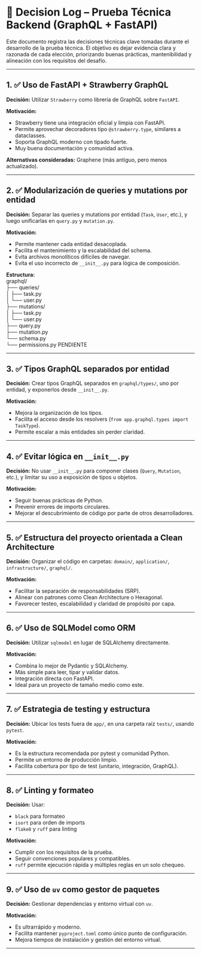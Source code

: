 # 🧠 Decision Log – Prueba Técnica Backend (GraphQL + FastAPI)

Este documento registra las decisiones técnicas clave tomadas durante el desarrollo de la prueba técnica. El objetivo es dejar evidencia clara y razonada de cada elección, priorizando buenas prácticas, mantenibilidad y alineación con los requisitos del desafío.

---

## 1. ✅ Uso de FastAPI + Strawberry GraphQL

**Decisión:** Utilizar `Strawberry` como librería de GraphQL sobre `FastAPI`.

**Motivación:**
- Strawberry tiene una integración oficial y limpia con FastAPI.
- Permite aprovechar decoradores tipo `@strawberry.type`, similares a dataclasses.
- Soporta GraphQL moderno con tipado fuerte.
- Muy buena documentación y comunidad activa.

**Alternativas consideradas:** Graphene (más antiguo, pero menos actualizado).

---

## 2. ✅ Modularización de queries y mutations por entidad

**Decisión:** Separar las queries y mutations por entidad (`Task`, `User`, etc.), y luego unificarlas en `query.py` y `mutation.py`.

**Motivación:**
- Permite mantener cada entidad desacoplada.
- Facilita el mantenimiento y la escalabilidad del schema.
- Evita archivos monolíticos difíciles de navegar.
- Evita el uso incorrecto de `__init__.py` para lógica de composición.

**Estructura:**
<br>graphql/
<br>├── queries/
<br>│ ├── task.py
<br>│ └── user.py
<br>├── mutations/
<br>│ ├── task.py
<br>│ └── user.py
<br>├── query.py
<br>├── mutation.py
<br>└── schema.py
<br>└── permissions.py PENDIENTE


---

## 3. ✅ Tipos GraphQL separados por entidad

**Decisión:** Crear tipos GraphQL separados en `graphql/types/`, uno por entidad, y exponerlos desde `__init__.py`.

**Motivación:**
- Mejora la organización de los tipos.
- Facilita el acceso desde los resolvers (`from app.graphql.types import TaskType`).
- Permite escalar a más entidades sin perder claridad.

---

## 4. ✅ Evitar lógica en `__init__.py`

**Decisión:** No usar `__init__.py` para componer clases (`Query`, `Mutation`, etc.), y limitar su uso a exposición de tipos u objetos.

**Motivación:**
- Seguir buenas prácticas de Python.
- Prevenir errores de imports circulares.
- Mejorar el descubrimiento de código por parte de otros desarrolladores.

---

## 5. ✅ Estructura del proyecto orientada a Clean Architecture

**Decisión:** Organizar el código en carpetas: `domain/`, `application/`, `infrastructure/`, `graphql/`.

**Motivación:**
- Facilitar la separación de responsabilidades (SRP).
- Alinear con patrones como Clean Architecture o Hexagonal.
- Favorecer testeo, escalabilidad y claridad de propósito por capa.

---

## 6. ✅ Uso de SQLModel como ORM

**Decisión:** Utilizar `sqlmodel` en lugar de SQLAlchemy directamente.

**Motivación:**
- Combina lo mejor de Pydantic y SQLAlchemy.
- Más simple para leer, tipar y validar datos.
- Integración directa con FastAPI.
- Ideal para un proyecto de tamaño medio como este.

---

## 7. ✅ Estrategia de testing y estructura

**Decisión:** Ubicar los tests fuera de `app/`, en una carpeta raíz `tests/`, usando `pytest`.

**Motivación:**
- Es la estructura recomendada por pytest y comunidad Python.
- Permite un entorno de producción limpio.
- Facilita cobertura por tipo de test (unitario, integración, GraphQL).

---

## 8. ✅ Linting y formateo

**Decisión:** Usar:
- `black` para formateo
- `isort` para orden de imports
- `flake8` y `ruff` para linting

**Motivación:**
- Cumplir con los requisitos de la prueba.
- Seguir convenciones populares y compatibles.
- `ruff` permite ejecución rápida y múltiples reglas en un solo chequeo.

---

## 9. ✅ Uso de `uv` como gestor de paquetes

**Decisión:** Gestionar dependencias y entorno virtual con `uv`.

**Motivación:**
- Es ultrarrápido y moderno.
- Facilita mantener `pyproject.toml` como único punto de configuración.
- Mejora tiempos de instalación y gestión del entorno virtual.

---

